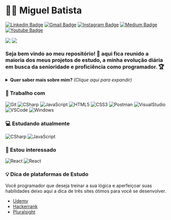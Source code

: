 <!-- ### Olá 👋 -->

# :man_technologist: Miguel Batista
[![Linkedin Badge](https://img.shields.io/badge/-MiguelBatista-blue?style=for-the-badge&logo=Linkedin&logoColor=white&link=https://www.linkedin.com/in/miguelbatistaribeiro/)](https://www.linkedin.com/in/miguelbatistaribeiro/)
[![Gmail Badge](https://img.shields.io/badge/-miguelbatista.web@gmail.com-c14438?style=for-the-badge&logo=Gmail&logoColor=white&link=mailto:miguelbatista.web@gmail.com)](https://www.gmail.com/)
[![Instagram Badge](https://img.shields.io/badge/-migbari-a43b9d?style=for-the-badge&logo=Instagram&logoColor=white&link=https://www.instagram.com/migbari/)](https://www.instagram.com/migbari/)
[![Medium Badge](https://img.shields.io/badge/-@migbari-black?style=for-the-badge&labelColor=black&logo=medium&logoColor=white&link=https://medium.com/@migbari)](https://medium.com/@migbari)
[![Youtube Badge](https://img.shields.io/badge/-YouTube-ff0000?style=for-the-badge&labelColor=ff0000&logo=youtube&logoColor=white&link=https://www.youtube.com/user/###)](#)

<div style="display="flex"; flex-direction="row">
<a href="https://github.com/Migbari"> <img align="center" src="https://github-readme-stats.vercel.app/api?username=migbari&show_icons=true&count_private=true&theme=dark" /></a <a href="https://github.com/migbari/">
  <img align="center" src="https://github-readme-stats.vercel.app/api/top-langs/?username=migbari&layout=compact&theme=dark" />
</a>


### Seja bem vindo ao meu repositório! 👋 aqui fica reunido a maioria dos meus projetos de estudo, a minha evolução diária em busca da senioridade e proficiência como programador. 🏆

<details>
<summary> <b> Quer saber mais sobre mim? </b> <i>(Clique aqui para expandir)</i> </summary>

### 📖 Sobre mim
Em 2018 iniciei a jornada profissional como tecnólogo de Sistemas para Internet. No 2º semestre de 2019 mais um upgrade na jornada do conhecimento. Ingressei no curso FullStack da escola SENAI São Paulo e desde então tenho efetuado diversos cursos pela internet.

Estou sempre em movimento, mesmo que não seja 100% voltados a minha profissão atual como desenvolvedor Backend. Tudo para satisfazer minha curiosidade e vontade de aprender. 

Participei de um curso introdutório de UX (User Experience) e logo em seguida de um BootCamp com 36 horas de puro aprendizado. Hoje sinto que tenho uma visão mais ampla para entrega de soluções. 

Sou uma pessoa feliz, com uma ótima família, grato a Deus por tudo e sem medo de seguir em frente!  

</details>

### 💼 Trabalho com
![Git](https://img.shields.io/badge/-Git-F05032?style=for-the-badge&logo=git&logoColor=white)
![CSharp](https://img.shields.io/badge/-CSharp-a43b9d?style=for-the-badge&logo=c-sharp&logoColor=white)
![JavaScript](https://img.shields.io/badge/-JavaScript-F7B93E?style=for-the-badge&logo=javascript&logoColor=fff)
![HTML5](https://img.shields.io/badge/-HTML5-E34F26?style=for-the-badge&logo=html5&logoColor=white)
![CSS3](https://img.shields.io/badge/-CSS3-549FDE?style=for-the-badge&logo=css3&logoColor=white)
![Postman](https://img.shields.io/badge/-Postman-FD602F?style=for-the-badge&logo=postman&logoColor=white)
![VisualStudio](https://img.shields.io/badge/-VisualStudio-a43b9d?style=for-the-badge&logo=visual-studio&logoColor=white)
![VSCode](https://img.shields.io/badge/-VSCode-0085D1?style=for-the-badge&logo=visual-studio-code&logoColor=white)
![Windows](https://img.shields.io/badge/-Windows-00ADEF?style=for-the-badge&logo=windows&logoColor=white)


### 💻 Estudando atualmente
![CSharp](https://img.shields.io/badge/-CSharp-a43b9d?style=for-the-badge&logo=c-sharp&logoColor=white)
![JavaScript](https://img.shields.io/badge/-JavaScript-F7B93E?style=for-the-badge&logo=javascript&logoColor=fff)

### 👀 Estou interessado
![React](https://img.shields.io/badge/-React.js-1f1d1d?style=for-the-badge&logo=react&logoColor=61DBFB) 
![React](https://img.shields.io/badge/-React%20Native-1f1d1d?style=for-the-badge&logo=react&logoColor=61DBFB) 


### 💡 Dica de plataformas de Estudo
Você programador que deseja treinar a sua lógica e aperfeiçoar suas habilidades deixo aqui a dica de três sites ótimos para você se desenvolver.

- [Udemy](https://www.udemy.com/join/login-popup/?next=/course/programacao-orientada-a-objetos-csharp/learn/lecture/20039046#overview)
- [Hackerrank](https://www.hackerrank.com/)
- [Pluralsight](https://www.pluralsight.com/)
<!--
**Migbari/Migbari** is a ✨ _special_ ✨ repository because its `README.md` (this file) appears on your GitHub profile.

Here are some ideas to get you started:

- 🔭 I’m currently working on ...
- 🌱 I’m currently learning ...
- 👯 I’m looking to collaborate on ...
- 🤔 I’m looking for help with ...
- 💬 Ask me about ...
- 📫 How to reach me: ...
- 😄 Pronouns: ...
- ⚡ Fun fact: ...
-->
